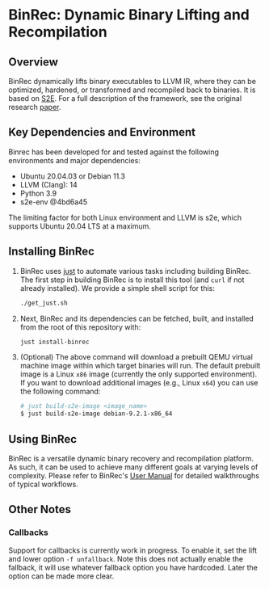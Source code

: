 # BinRec: Dynamic Binary Lifting and Recompilation

## Overview

BinRec dynamically lifts binary executables to LLVM IR, where they can be
optimized, hardened, or transformed and recompiled back to binaries.
It is based on [S2E](http://s2e.systems/docs/). For a full description
of the framework, see the original research
[paper](https://dl.acm.org/doi/10.1145/3342195.3387550).

## Key Dependencies and Environment

Binrec has been developed for and tested against the following
environments and major dependencies:

- Ubuntu 20.04.03 or Debian 11.3
- LLVM (Clang): 14
- Python 3.9
- s2e-env @4bd6a45

The limiting factor for both Linux environment and LLVM is s2e,
which supports Ubuntu 20.04 LTS at a maximum.

## Installing BinRec

1. BinRec uses [just](https://github.com/casey/just#installation) to automate
various tasks including building BinRec. The first step in building BinRec is
to install this tool (and `curl` if not already installed). We provide a simple
shell script for this:

    ```bash
    ./get_just.sh
    ```

2. Next, BinRec and its dependencies can be fetched, built, and installed from
the root of this repository with:

    ```bash
    just install-binrec
    ```

3. (Optional) The above command will download a prebuilt QEMU virtual machine
image within which target binaries will run. The default prebuilt image is a
Linux `x86` image (currently the only supported environment). If you want to
download additional images (e.g., Linux `x64`) you can use the following command:

   ```bash
   # just build-s2e-image <image_name>
   $ just build-s2e-image debian-9.2.1-x86_64
   ```

## Using BinRec

BinRec is a versatile dynamic binary recovery and recompilation platform.
As such, it can be used to achieve many different goals at varying levels
of complexity. Please refer to BinRec's [User Manual](docs/manual/manual.md)
for detailed walkthroughs of typical workflows.

## Other Notes

### Callbacks

Support for callbacks is currently work in progress. To enable it, set the
lift and lower option `-f unfallback`. Note this does not actually enable
the fallback, it will use whatever fallback option you have hardcoded.
Later the option can be made more clear.

